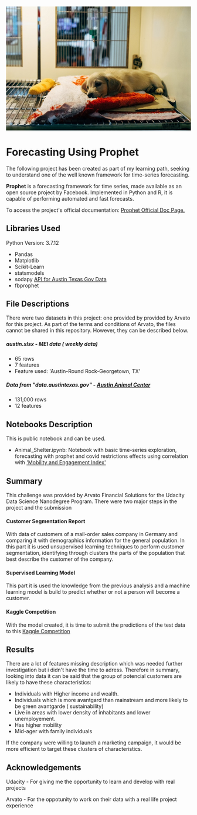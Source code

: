 

<p align="center">
    <img src="image.jpg" alt>
</p>

# Forecasting Using Prophet


The following project has been created as part of my learning path, seeking to understand one of the well known framework for time-series forecasting.

**Prophet** is a forecasting framework for time series, made available as an open source project by Facebook. Implemented in Python and R, it is capable of performing automated and fast forecasts.

To access the project's official documentation: [Prophet Official Doc Page.](https://facebook.github.io/prophet/)


## Libraries Used

Python Version: 3.7.12 

- Pandas
- Matplotlib
- Scikit-Learn
- statsmodels
- sodapy [API for Austin Texas Gov Data](https://dev.socrata.com/foundry/data.austintexas.gov/9t4d-g238)
- fbprophet

## File Descriptions
There were two datasets in this project: one provided by provided by Arvato for this project. 
As part of the terms and conditions of Arvato, the files cannot be shared in this repository. However, they can be described below.

##### austin.xlsx -  MEI data ( weekly data)
- 65 rows
- 7 features
- Feature used: 'Austin-Round Rock-Georgetown, TX'

##### Data from "data.austintexas.gov" - [Austin Animal Center](http://www.austintexas.gov/content/austin-animal-center)
- 131,000 rows
- 12 features


## Notebooks Description
This is public notebook and can be used.
- Animal_Shelter.ipynb: Notebook with basic time-series exploration, forecasting with prophet and covid restrictions effects using correlation with ['Mobility and Engagement Index'](https://www.dallasfed.org/research/mei)


## Summary
This challenge was provided by Arvato Financial Solutions for the Udacity Data Science Nanodegree Program.
There were two major steps in the project and the submission

#### Customer Segmentation Report 
With data of customers of a mail-order sales company in Germany and comparing it with demographics information for the general population. In this part it is used unsupervised learning techniques to perform customer segmentation, identifying through clusters the parts of the population that best describe the customer of the company.

#### Supervised Learning Model
This part it is used the knowledge from the previous analysis and a machine learning model is build to predict whether or not a person will become a customer.

#### Kaggle Competition 
With the model created, it is time to submit the predictions of the test data to this [Kaggle Competition](https://www.kaggle.com/c/udacity-arvato-identify-customers)

## Results
There are a lot of features missing description which was needed further investigation but i didn't have the time to adress. Therefore in summary, looking into data it can be said that the group of potencial customers are likely to have these characteristics:
- Individuals with Higher income and wealth.
- Individuals which is more avantgard than mainstream and more likely to be green avantgarde ( sustainability)
- Live in areas with lower density of inhabitants and lower unemployement.
- Has higher mobility
- Mid-ager with family individuals

If the company were willing to launch a marketing campaign, it would be more efficient to target these clusters of characteristics.

## Acknowledgements

Udacity - For giving me the opportunity to learn and develop with real projects

Arvato - For the oppotunity to work on their data with a real life project experience


